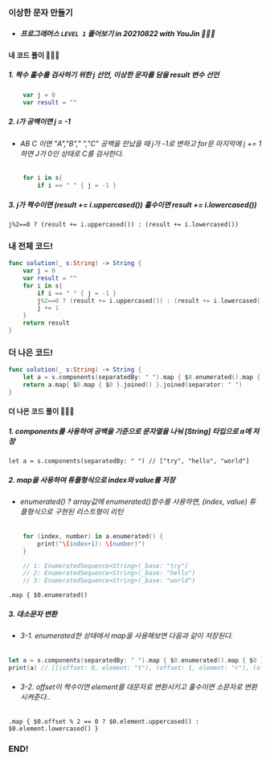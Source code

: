 ### 이상한 문자 만들기

- ##### 프로그래머스 ```LEVEL 1``` 풀어보기 in 20210822 with YouJin 👩🏻‍💻

#### 내 코드 풀이 👩🏻‍💻

##### 1. 짝수 홀수를 검사하기 위한 j 선언, 이상한 문자를 담을 result 변수 선언
```Swift
    var j = 0
    var result = ""
```

##### 2. i가 공백이면 j = -1
- ###### AB C 이면 "A","B"," ","C" 공백을 만났을 때 j가 -1로 변하고 for문 마지막에 j += 1하면 J가 0인 상태로 C를 검사한다.
```Swift
    for i in s{
        if i == " " { j = -1 }
```

##### 3. j가 짝수이면 (result += i.uppercased()) 홀수이면 result += i.lowercased())
```j%2==0 ? (result += i.uppercased()) : (result += i.lowercased())```

### 내 전체 코드!
```swift
func solution(_ s:String) -> String {
    var j = 0
    var result = ""
    for i in s{
        if i == " " { j = -1 }
        j%2==0 ? (result += i.uppercased()) : (result += i.lowercased())
        j += 1
    }
    return result
}
```

### 더 나은 코드!
```swift
func solution(_ s:String) -> String {
    let a = s.components(separatedBy: " ").map { $0.enumerated().map { $0.offset % 2 == 0 ? $0.element.uppercased() : $0.element.lowercased() } }
    return a.map{ $0.map { $0 }.joined() }.joined(separator: " ")
}
```

#### 더 나은 코드 풀이 🙇🏻‍♀️


##### 1. components를 사용하여 공백을 기준으로 문자열을 나눠 [String] 타입으로 a에 저장

```let a = s.components(separatedBy: " ") // ["try", "hello", "world"]```

##### 2. map을 사용하여 튜플형식으로 index와 value를 저장
- ###### enumerated() ? array값에 enumerated()함수를 사용하면, (index, value) 튜플형식으로 구현된 리스트형이 리턴
```swift
    for (index, number) in a.enumerated() {
        print("\(index+1): \(number)")
    }

    // 1: EnumeratedSequence<String>(_base: "try")
    // 2: EnumeratedSequence<String>(_base: "hello")
    // 3: EnumeratedSequence<String>(_base: "world")
```
```.map { $0.enumerated()```

##### 3. 대소문자 변환
- ###### 3-1. enumerated한 상태에서 map을 사용해보면 다음과 같이 저장된다.
```swift
let a = s.components(separatedBy: " ").map { $0.enumerated().map { $0 } }
print(a) // [[(offset: 0, element: "t"), (offset: 1, element: "r"), (offset: 2, element: "y")], [(offset: 0, element: "h"), (offset: 1, element: "e"), (offset: 2, element: "l"), (offset: 3, element: "l"), (offset: 4, element: "o")], [(offset: 0, element: "w"), (offset: 1, element: "o"), (offset: 2, element: "r"), (offset: 3, element: "l"), (offset: 4, element: "d")]]
```
- ###### 3-2. offset이 짝수이면 element를 대문자로 변환시키고 홀수이면 소문자로 변환시켜준다..
```.map { $0.offset % 2 == 0 ? $0.element.uppercased() : $0.element.lowercased() }```

### END!
